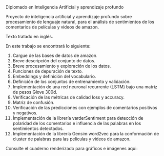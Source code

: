 Diplomado en Inteligencia Artificial y aprendizaje profundo

Proyecto de inteligencia artificial y aprendizaje profundo sobre procesamiento de lenguaje natural, para el análisis de sentimientos de los comentarios de películas y videos de amazon.

Texto tratado en inglés.

En este trabajo se encontrará lo siguiente:

1. Cargue de las bases de datos de amazon.
2. Breve descripción del conjunto de datos.
3. Breve procesamiento y exploración de los datos.
4. Funciones de depuración de texto.
5. Embeddings y definición del vocabulario.
6. Definición de los conjuntos de entrenamiento y validación.
7. Implementación de una red neuronal recurrente (LSTM) bajo una matriz de pesos Glove 300d.
8. Verificación de las métricas de calidad loss y accuracy.
9. Matriz de confusión.
10. Verificación de las predicciones con ejemplos de comentarios positivos y negativos.
11. Implementación de la librería varderSentiment para detección de polaridad de los comentarios e influencia de las palabras en los sentimientos detectados.
12. Implementación de la librería Gensim word2vec para la conformación de cluster de palabras para las películas y videos de amazon.

Consulte el cuaderno renderizado para gráficos e imágenes aqui: 

